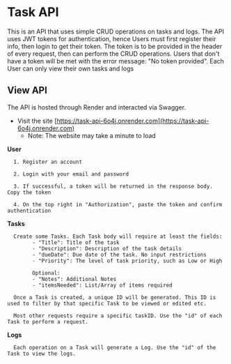 
# Task API

This is an API that uses simple CRUD operations on tasks and logs. 
      The API uses JWT tokens for authentication, hence Users must first register their info, then login to get their token. 
      The token is to be provided in the header of every request, then can perform the CRUD operations.
      Users that don't have a token will be met with the error message: "No token provided".
      Each User can only view their own tasks and logs



## View API

The API is hosted through Render and interacted via Swagger.


- Visit the site [https://task-api-6o4j.onrender.com](https://task-api-6o4j.onrender.com)
  - Note: The website may take a minute to load

**User**

      1. Register an account 

      2. Login with your email and password

      3. If successful, a token will be returned in the response body. Copy the token

      4. On the top right in "Authorization", paste the token and confirm authentication



**Tasks**
      
      Create some Tasks. Each Task body will require at least the fields: 
            - "Title": Title of the task
            - "Description": Description of the task details
            - "dueDate": Due date of the task. No input restrictions
            - "Priority": The level of task priority, such as Low or High

            Optional:
            - "Notes": Additional Notes
            - "itemsNeeded": List/Array of items required

      Once a Task is created, a unique ID will be generated. This ID is used to filter by that specific Task to be viewed or edited etc.

      Most other requests require a specific taskID. Use the "id" of each Task to perform a request.


**Logs**

      Each operation on a Task will generate a Log. Use the "id" of the Task to view the logs.
